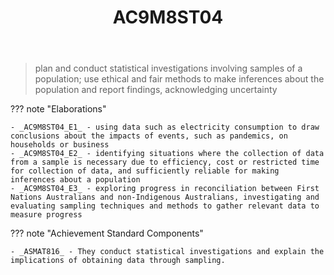﻿---
backlinks:
- title: MAT081C-2024
  url: /memex/sense/Teaching/Implementation/2024/MAT081C/mat081c-2024.html
- title: Learning Areas
  url: /memex/sense/Teaching/Curriculum/v9/v9-learning-areas.html
tags: australian-curriculum
title: AC9M8ST04
type: note
---
> plan and conduct statistical investigations involving samples of a population; use ethical and fair methods to make inferences about the population and report findings, acknowledging uncertainty

??? note "Elaborations"

	- _AC9M8ST04_E1_ - using data such as electricity consumption to draw conclusions about the impacts of events, such as pandemics, on households or business
	- _AC9M8ST04_E2_ - identifying situations where the collection of data from a sample is necessary due to efficiency, cost or restricted time for collection of data, and sufficiently reliable for making inferences about a population
	- _AC9M8ST04_E3_ - exploring progress in reconciliation between First Nations Australians and non-Indigenous Australians, investigating and evaluating sampling techniques and methods to gather relevant data to measure progress
??? note "Achievement Standard Components"

	- _ASMAT816_ - They conduct statistical investigations and explain the implications of obtaining data through sampling.